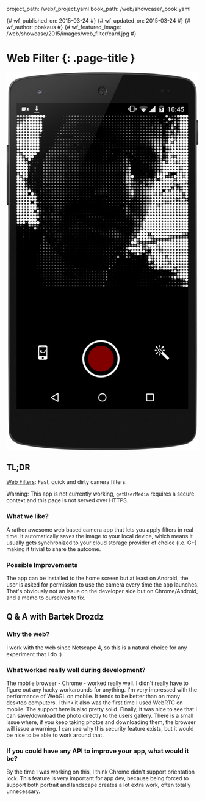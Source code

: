 project_path: /web/_project.yaml
book_path: /web/showcase/_book.yaml

{# wf_published_on: 2015-03-24 #}
{# wf_updated_on: 2015-03-24 #}
{# wf_author: pbakaus #}
{# wf_featured_image: /web/showcase/2015/images/web_filter/card.jpg #}

# Web Filter {: .page-title }

<img src="images/web_filter/screenshot.png" class="attempt-right">

## TL;DR

[Web Filters](http://exp.bartekdrozdz.com/app/webfilter/): Fast, quick and
dirty camera filters.

Warning: This app is not currently working, `getUserMedia` requires a secure
context and this page is not served over HTTPS.

### What we like?

A rather awesome web based camera app that lets you apply filters in real
time.  It automatically saves the image to your local device, which means it
usually gets synchronized to your cloud storage provider of choice (i.e. G+)
making it trivial to share the autcome.

### Possible Improvements

The app can be installed to the home screen but at least on Android, the user
is asked for permission to use the camera every time the app launches. That's
obviously not an issue on the developer side but on Chrome/Android, and a memo
to ourselves to fix.

## Q & A with Bartek Drozdz

### Why the web?

I work with the web since Netscape 4, so this is a natural choice for
any experiment that I do :)

### What worked really well during development?

The mobile browser - Chrome - worked really well. I didn't really have to
figure out any hacky workarounds for anything. I'm very impressed with the
performance of WebGL on mobile. It tends to be better than on many desktop
computers. I think it also was the first time I used WebRTC on mobile. The
support here is also pretty solid. Finally, it was nice to see that I can
save/download the photo directly to the users gallery. There is a small issue
where, if you keep taking photos and downloading them, the browser will issue
a warning. I can see why this security feature exists, but it would be nice to
be able to work around that.

### If you could have any API to improve your app, what would it be?

By the time I was working on this, I think Chrome didn't support orientation
lock. This feature is very important for app dev, because being forced to
support both portrait and landscape creates a lot extra work, often totally
unnecessary.
